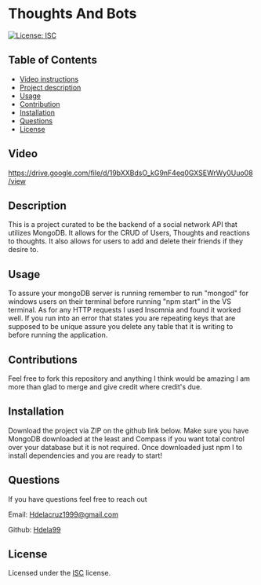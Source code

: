 
# Thoughts And Bots

[![License: ISC](https://img.shields.io/badge/License-ISC-blue.svg)](https://opensource.org/licenses/ISC)

## Table of Contents
- [Video instructions](#Video)
- [Project description](#Description)
- [Usage](#Usage)
- [Contribution](#Contribution)
- [Installation](#Installation)
- [Questions](#Questions)
- [License](#License)


## Video
https://drive.google.com/file/d/19bXXBdsO_kG9nF4eq0GXSEWrWy0Uuo08/view 

## Description
This is a project curated to be the backend of a social network API that utilizes MongoDB. It allows for the CRUD of Users, Thoughts and reactions to thoughts. It also allows for users to add and delete their friends if they desire to. 

## Usage
To assure your mongoDB server is running remember to run "mongod" for windows users on their terminal before running "npm start" in the VS terminal. As for any HTTP requests I used Insomnia and found it worked well. If you run into an error that states you are repeating keys that are supposed to be unique assure you delete any table that it is writing to before running the application. 

## Contributions
Feel free to fork this repository and anything I think would be amazing I am more than glad to merge and give credit where credit's due. 

## Installation
Download the project via ZIP on the github link below. Make sure you have MongoDB downloaded at the least and Compass if you want total control over your database but it is not required. Once downloaded just npm I to install dependencies and you are ready to start!

## Questions
If you have questions feel free to reach out

Email: [Hdelacruz1999@gmail.com](mailto:Hdelacruz1999@gmail.com) 

Github: [Hdela99](https://github.com/Hdela99/ThoughtsAndBotsByHector)

## License
Licensed under the [ISC](https://choosealicense.com/licenses/isc/) license.
  
